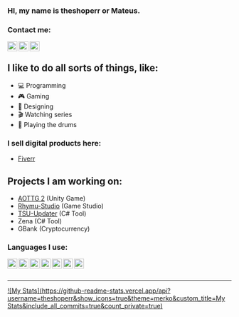 ### HI, my name is theshoperr or Mateus.

### Contact me:

[<img align="left" alt="theshoperr#8074" width="22px" src="https://img.icons8.com/color/48/000000/discord-new-logo.png"/>][discord]
[<img align="left" alt="MGArtDZN" width="22px" src="https://img.icons8.com/color/48/000000/youtube-play.png" />][youtube]
[<img align="left" alt="Mat11godinho@hotmail.com" width="22px" src="https://img.icons8.com/color/48/000000/ms-outlook.png" />][email]

<br />

## I like to do all sorts of things, like:
- 💻 Programming
- 🎮 Gaming
- 🎨 Designing
- 🎬 Watching series
- 🥁 Playing the drums

### I sell digital products here:
- [Fiverr][Click]

## Projects I am working on:
- [AOTTG 2][aottg2] (Unity Game)
- [Rhymu-Studio][rhymu] (Game Studio)
- [TSU-Updater][tsu] (C# Tool)
- Zena (C# Tool)
- GBank (Cryptocurrency)

### Languages I use:

<img align="left" alt="C#" width="22px" src="https://img.icons8.com/color/48/000000/c-sharp-logo.png" />
<img align="left" alt="Javascript" width="22px" src="https://img.icons8.com/color/48/000000/javascript--v1.png" />
<img align="left" alt="HTML" width="22px" src="https://img.icons8.com/color/48/000000/html-5.png" />
<img align="left" alt="PHP" width="22px" src="https://img.icons8.com/offices/30/000000/php-logo.png" />
<img align="left" alt="CSS" width="22px" src="https://img.icons8.com/color/48/000000/css3.png" />
<img align="left" alt="SASS" width="22px" src="https://img.icons8.com/color/48/000000/sass.png" />
<img align="left" alt="MySQL" width="22px" src="https://img.icons8.com/fluency/48/000000/mysql-logo.png" />

<br />
<br />

---

[![My Stats](https://github-readme-stats.vercel.app/api?username=theshoperr&show_icons=true&theme=merko&custom_title=My Stats&include_all_commits=true&count_private=true)](https://github.com/anuraghazra/github-readme-stats)


[Click]: https://www.fiverr.com/theshoperr12
[youtube]: https://www.youtube.com/MGArtDZN
[aottg2]: https://github.com/AoTTG-2/AoTTG-2
[rhymu]: https://gamejolt.com/@Rhymu
[tsu]: https://theshoperr.itch.io/tsu
[discord]: https://discord.com
[email]: https://raw.githubusercontent.com/theshoperr/theshoperr/master/email.txt